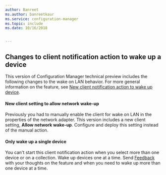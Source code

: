 ```yaml
---
author: Banreet
ms.author: banreetkaur
ms.service: configuration-manager
ms.topic: include
ms.date: 10/16/2018


---
```


## <a name="bkmk_wakeup"></a> Changes to client notification action to wake up a device
<!--1317364-->

This version of Configuration Manager technical preview includes the following changes to the wake on LAN behavior. For more general information on the feature, see [New client notification action to wake up device](../../capabilities-in-technical-preview-1810.md#bkmk_wakeup).

#### New client setting to allow network wake-up
Previously you had to manually enable the client for wake on LAN in the properties of the network adapter. This version includes a new client setting, **Allow network wake-up**. Configure and deploy this setting instead of the manual action. 

#### Only wake up a single device
You can't start this client notification action when you select more than one device or on a collection. Wake up devices one at a time. Send [Feedback](../../../understand/product-feedback.md) with your thoughts on the feature and when you need to wake up more than one device at a time.


